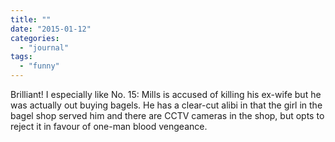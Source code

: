 ```yaml
---
title: ""
date: "2015-01-12"
categories: 
  - "journal"
tags: 
  - "funny"
---
```


Brilliant! I especially like No. 15: Mills is accused of killing his ex-wife but he was actually out buying bagels. He has a clear-cut alibi in that the girl in the bagel shop served him and there are CCTV cameras in the shop, but opts to reject it in favour of one-man blood vengeance.
